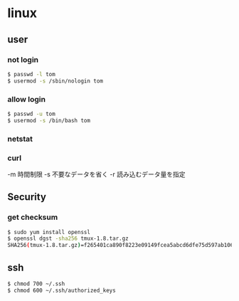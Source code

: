 # linux

## user

### not login 

```Bash
$ passwd -l tom
$ usermod -s /sbin/nologin tom
```

### allow login  

```Bash
$ passwd -u tom
$ usermod -s /bin/bash tom
```

### netstat


### curl

-m 時間制限
-s 不要なデータを省く
-r 読み込むデータ量を指定

## Security
### get checksum

```Bash
$ sudo yum install openssl
$ openssl dgst -sha256 tmux-1.8.tar.gz
SHA256(tmux-1.8.tar.gz)=f265401ca890f8223e09149fcea5abcd6dfe75d597ab106e172b01e9d0c9cd44
```

## ssh

```Bash
$ chmod 700 ~/.ssh
$ chmod 600 ~/.ssh/authorized_keys
```
